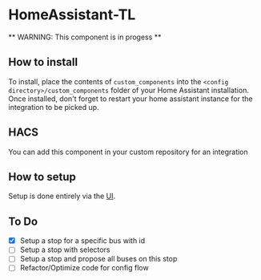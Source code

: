 # HomeAssistant-TL

** WARNING: This component is in progess **

## How to install

To install, place the contents of `custom_components` into the `<config directory>/custom_components` folder of your Home Assistant installation. Once installed, don't forget to restart your home assistant instance for the integration to be picked up.

## HACS

You can add this component in your custom repository for an integration

## How to setup

Setup is done entirely via the [UI](https://my.home-assistant.io/redirect/config_flow_start/?domain=tl).

## To Do

- [x] Setup a stop for a specific bus with id
- [ ] Setup a stop with selectors
- [ ] Setup a stop and propose all buses on this stop
- [ ] Refactor/Optimize code for config flow
